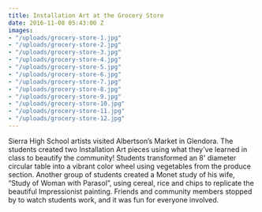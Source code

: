```yaml
---
title: Installation Art at the Grocery Store
date: 2016-11-08 05:43:00 Z
images:
- "/uploads/grocery-store-1.jpg"
- "/uploads/grocery-store-2.jpg"
- "/uploads/grocery-store-3.jpg"
- "/uploads/grocery-store-4.jpg"
- "/uploads/grocery-store-5.jpg"
- "/uploads/grocery-store-6.jpg"
- "/uploads/grocery-store-7.jpg"
- "/uploads/grocery-store-8.jpg"
- "/uploads/grocery-store-9.jpg"
- "/uploads/grocery-store-10.jpg"
- "/uploads/grocery-store-11.jpg"
- "/uploads/grocery-store-12.jpg"
---
```


Sierra High School artists visited Albertson’s Market in Glendora.  The students created two Installation Art pieces using what they've learned in class to beautify the community!  Students transformed an 8' diameter circular table into a vibrant color wheel  using vegetables from the produce section.  Another group of students created a Monet study of his wife, “Study of Woman with Parasol”, using cereal, rice and chips to replicate the beautiful Impressionist painting. Friends and community members stopped by to watch students work, and it was fun for everyone involved.